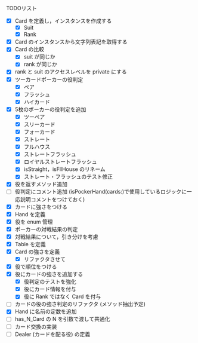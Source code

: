 
TODOリスト

* [x] Card を定義し，インスタンスを作成する
	* [x] Suit
	* [x] Rank
* [x] Card のインスタンスから文字列表記を取得する
* [x] Card の比較
    * [x] suit が同じか
    * [x] rank が同じか
* [x] rank と suit のアクセスレベルを private にする
* [x] ツーカードポーカーの役判定
    * [x] ペア
    * [x] フラッシュ
    * [x] ハイカード
* [x] 5枚のポーカーの役判定を追加
	* [x] ツーペア
	* [x] スリーカード
	* [x] フォーカード
	* [x] ストレート
	* [x] フルハウス
	* [x] ストレートフラッシュ
	* [x] ロイヤルストレートフラッシュ
	* [x] isStraight，isFllHouse のリネーム
	* [x] ストレート・フラッシュのテスト修正
* [x] 役を返すメソッド追加
* [ ] 役判定にコメント追加 (isPockerHand(cards:)で使用しているロジックに一応説明コメントをつけておく)
* [x] カードに強さをつける
* [x] Hand を定義
* [x] 役を enum 管理
* [x] ポーカーの対戦結果の判定
* [x] 対戦結果について，引き分けを考慮
* [x] Table を定義
* [x] Card の強さを定義
	* [x] リファクタさせて
* [x] 役で順位をつける
* [x] 役にカードの強さを追加する
	* [x] 役判定のテストを強化
	* [x] 役にカード情報を付与
	* [x] 役に Rank ではなく Card を付与
* [ ] カードの役の強さ判定のリファクタ (メソッド抽出予定)
* [x] Hand に名前の定数を追加
* [ ] has_N_Card の N を引数で渡して共通化
* [ ] カード交換の実装
* [ ] Dealer (カードを配る役) の定義